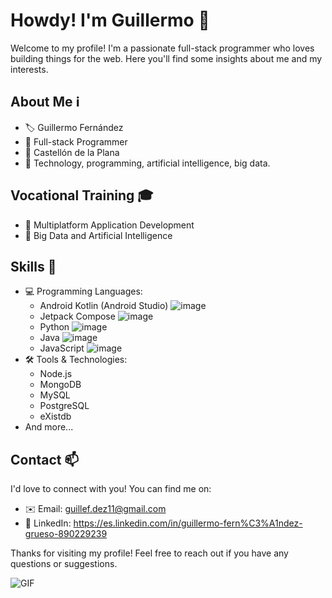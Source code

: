 # Howdy! I'm Guillermo 👋

Welcome to my profile! I'm a passionate full-stack programmer who loves building things for the web. Here you'll find some insights about me and my interests.

## About Me ℹ️

- 🏷 Guillermo Fernández
- 💼 Full-stack Programmer
- 📍 Castellón de la Plana
- 🎯 Technology, programming, artificial intelligence, big data.

## Vocational Training 🎓

- 📱 Multiplatform Application Development
- 🤖 Big Data and Artificial Intelligence

## Skills 🚀

- 💻 Programming Languages: 
    - Android Kotlin (Android Studio) ![image](https://github.com/Gfg92/Gfg92/assets/91074638/983f8988-d3d8-4473-8ca9-da5d63f08fd4)
    - Jetpack Compose ![image](https://github.com/Gfg92/Gfg92/assets/91074638/2103c80d-aa95-4e51-afed-c3d1e31d8e22)
    - Python ![image](https://github.com/Gfg92/Gfg92/assets/91074638/22960866-f176-4eff-b2a1-20b6c13c3f19)
    - Java ![image](https://github.com/Gfg92/Gfg92/assets/91074638/4ff5ea82-a92b-4606-8f40-a474f2162da5)
    - JavaScript ![image](https://github.com/Gfg92/Gfg92/assets/91074638/435ae37a-a290-4524-a487-35763d8e75a6)
- 🛠 Tools & Technologies:
    - Node.js
    - MongoDB
    - MySQL
    - PostgreSQL 
    - eXistdb 
- And more...

## Contact 📫

I'd love to connect with you! You can find me on:

- ✉️ Email: guillef.dez11@gmail.com
- 🔗 LinkedIn: https://es.linkedin.com/in/guillermo-fern%C3%A1ndez-grueso-890229239

Thanks for visiting my profile! Feel free to reach out if you have any questions or suggestions.

![GIF](link-to-your-gif.gif)




<!--
**Gfg92/Gfg92** is a ✨ _special_ ✨ repository because its `README.md` (this file) appears on your GitHub profile.

Here are some ideas to get you started:

- 🔭 I’m currently working on ...
- 🌱 I’m currently learning ...
- 👯 I’m looking to collaborate on ...
- 🤔 I’m looking for help with ...
- 💬 Ask me about ...
- 📫 How to reach me: ...
- 😄 Pronouns: ...
- ⚡ Fun fact: ...
-->

